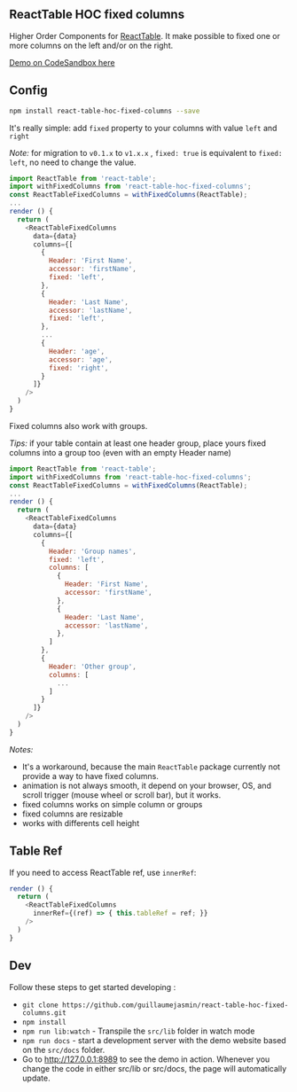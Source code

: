 
ReactTable HOC fixed columns
---

Higher Order Components for [ReactTable](https://react-table.js.org). It make possible to fixed one or more columns on the left and/or on the right.

[Demo on CodeSandbox here](https://codesandbox.io/s/jnjv6j495y)

## Config

```bash
npm install react-table-hoc-fixed-columns --save
```

It's really simple: add `fixed` property to your columns with value `left` and `right`

*Note:* for migration to `v0.1.x` to `v1.x.x` , `fixed: true` is equivalent to `fixed: left`, no need to change the value.


```js
import ReactTable from 'react-table';
import withFixedColumns from 'react-table-hoc-fixed-columns';
const ReactTableFixedColumns = withFixedColumns(ReactTable);
...
render () {
  return (
    <ReactTableFixedColumns
      data={data}
      columns={[
        {
          Header: 'First Name',
          accessor: 'firstName',
          fixed: 'left',
        },
        {
          Header: 'Last Name',
          accessor: 'lastName',
          fixed: 'left',
        },
        ...
        {
          Header: 'age',
          accessor: 'age',
          fixed: 'right',
        }
      ]}
    />
  )
}
```

Fixed columns also work with groups.

*Tips:* if your table contain at least one header group, place yours fixed columns into a group too (even with an empty Header name)

```js
import ReactTable from 'react-table';
import withFixedColumns from 'react-table-hoc-fixed-columns';
const ReactTableFixedColumns = withFixedColumns(ReactTable);
...
render () {
  return (
    <ReactTableFixedColumns
      data={data}
      columns={[
        {
          Header: 'Group names',
          fixed: 'left',
          columns: [
            {
              Header: 'First Name',
              accessor: 'firstName',
            },
            {
              Header: 'Last Name',
              accessor: 'lastName',
            },
          ]
        },
        {
          Header: 'Other group',
          columns: [
            ...
          ]
        }
      ]}
    />
  )
}
```



*Notes:*
  * It's a workaround, because the main `ReactTable` package currently not provide a way to have fixed columns. 
  * animation is not always smooth, it depend on your browser, OS, and scroll trigger (mouse wheel or scroll bar), but it works.
  * fixed columns works on simple column or groups
  * fixed columns are resizable
  * works with differents cell height
  
   

## Table Ref

If you need to access ReactTable ref, use `innerRef`: 

```js
render () {
  return (
    <ReactTableFixedColumns
      innerRef={(ref) => { this.tableRef = ref; }}
    />
  )
}
```

## Dev

Follow these steps to get started developing :

* `git clone https://github.com/guillaumejasmin/react-table-hoc-fixed-columns.git`
* `npm install`
* `npm run lib:watch` - Transpile the `src/lib` folder in watch mode
* `npm run docs` - start a development server with the demo website based on the `src/docs` folder.
* Go to http://127.0.0.1:8989 to see the demo in action. Whenever you change the code in either src/lib or src/docs, the page will automatically update.
